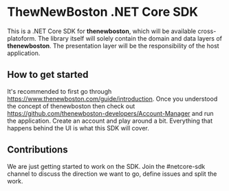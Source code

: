 # ThewNewBoston .NET Core SDK

This is a .NET Core SDK for **thenewboston**, which will be available cross-platoform. The library itself will solely contain the domain and data layers of **thenewboston**. The presentation layer will be the responsibility of the host application.


## How to get started

It's recommended to first go through https://www.thenewboston.com/guide/introduction.
Once you understood the concept of thenewboston then check out https://github.com/thenewboston-developers/Account-Manager and run the application. Create an account and play around a bit. Everything that happens behind the UI is what this SDK will cover.

## Contributions

We are just getting started to work on the SDK. Join the #netcore-sdk channel to discuss the direction we want to go, define issues and split the work.
